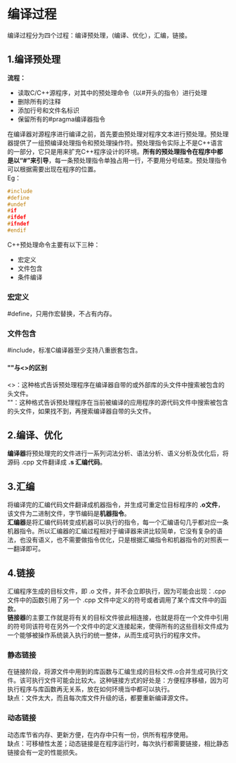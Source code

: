 # 编译过程
编译过程分为四个过程：编译预处理，(编译、优化），汇编，链接。
## 1.编译预处理
**流程：**  
- 读取C/C++源程序，对其中的预处理命令（以#开头的指令）进行处理
- 删除所有的注释
- 添加行号和文件名标识
- 保留所有的#pragma编译器指令

在编译器对源程序进行编译之前，首先要由预处理对程序文本进行预处理。预处理器提供了一组预编译处理指令和预处理操作符。预处理指令实际上不是C++语言的一部分，它只是用来扩充C++程序设计的环境。**所有的预处理指令在程序中都是以“#”来引导**，每一条预处理指令单独占用一行，不要用分号结束。预处理指令可以根据需要出现在程序的位置。  
Eg：
```C++
#include
#define
#undef
#if
#ifdef
#ifndef
#endif
```
C++预处理命令主要有以下三种：
- 宏定义
- 文件包含
- 条件编译

### 宏定义
#define，只用作宏替换，不占有内存。
### 文件包含
#include，标准C编译器至少支持八重嵌套包含。
#### ""与<>的区别
<>：这种格式告诉预处理程序在编译器自带的或外部库的头文件中搜索被包含的头文件。  
""：这种格式告诉预处理程序在当前被编译的应用程序的源代码文件中搜索被包含的头文件，如果找不到，再搜索编译器自带的头文件。  

## 2.编译、优化
**编译器**将预处理完的文件进行一系列词法分析、语法分析、语义分析及优化后，将源码 .cpp 文件翻译成 **.s 汇编代码**。  

## 3.汇编
将编译完的汇编代码文件翻译成机器指令，并生成可重定位目标程序的 **.o文件**，该文件为二进制文件，字节编码是**机器指令**。  
**汇编器**是将汇编代码转变成机器可以执行的指令，每一个汇编语句几乎都对应一条机器指令。所以汇编器的汇编过程相对于编译器来讲比较简单，它没有复杂的语法，也没有语义，也不需要做指令优化，只是根据汇编指令和机器指令的对照表一一翻译即可。  

## 4.链接
汇编程序生成的目标文件，即 .o 文件，并不会立即执行，因为可能会出现：.cpp 文件中的函数引用了另一个 .cpp 文件中定义的符号或者调用了某个库文件中的函数。  
**链接器**的主要工作就是将有关的目标文件彼此相连接，也就是将在一个文件中引用的符号同该符号在另外一个文件中的定义连接起来，使得所有的这些目标文件成为一个能够被操作系统装入执行的统一整体，从而生成可执行的程序文件。

### 静态链接
在链接阶段，将源文件中用到的库函数与汇编生成的目标文件.o合并生成可执行文件。该可执行文件可能会比较大。这种链接方式的好处是：方便程序移植，因为可执行程序与库函数再无关系，放在如何环境当中都可以执行。  
缺点：文件太大，而且每次库文件升级的话，都要重新编译源文件。

### 动态链接
动态库节省内存、更新方便，在内存中只有一份，供所有程序使用。  
缺点：可移植性太差；动态链接是在程序运行时，每次执行都需要链接，相比静态链接会有一定的性能损失。
